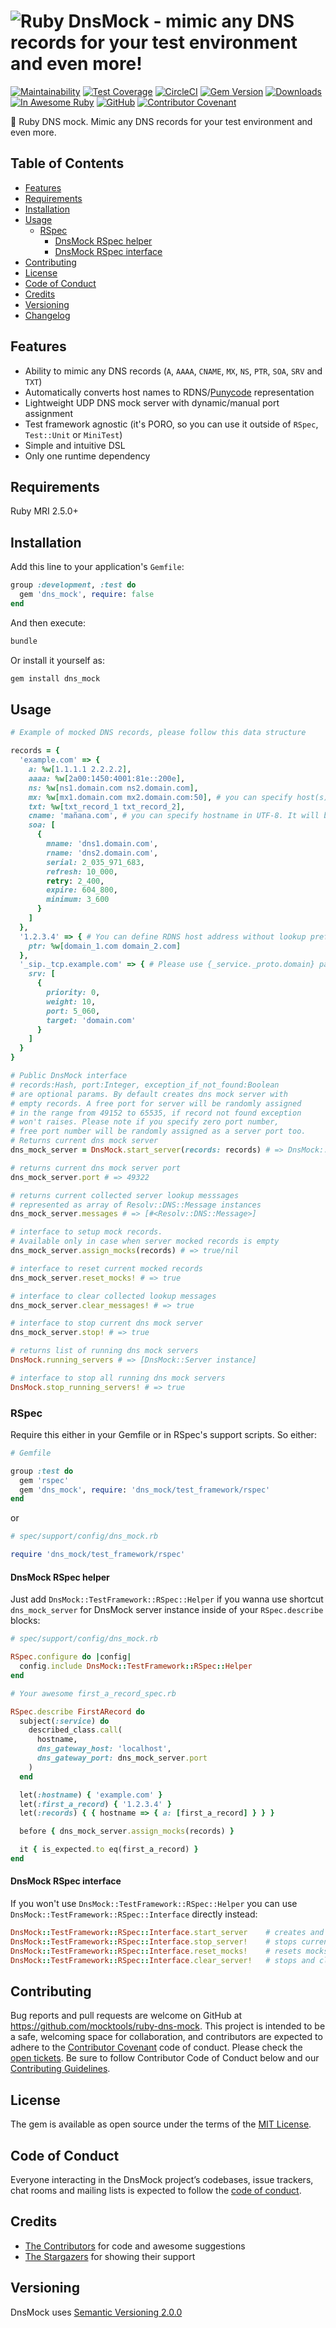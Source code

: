 # ![Ruby DnsMock - mimic any DNS records for your test environment and even more!](https://repository-images.githubusercontent.com/323097031/ba2a0780-df26-11eb-954b-5e3204587eb2)

[![Maintainability](https://api.codeclimate.com/v1/badges/5ea9da61ef468b8ad4c4/maintainability)](https://codeclimate.com/github/mocktools/ruby-dns-mock/maintainability)
[![Test Coverage](https://api.codeclimate.com/v1/badges/5ea9da61ef468b8ad4c4/test_coverage)](https://codeclimate.com/github/mocktools/ruby-dns-mock/test_coverage)
[![CircleCI](https://circleci.com/gh/mocktools/ruby-dns-mock/tree/master.svg?style=svg)](https://circleci.com/gh/mocktools/ruby-dns-mock/tree/master)
[![Gem Version](https://badge.fury.io/rb/dns_mock.svg)](https://badge.fury.io/rb/dns_mock)
[![Downloads](https://img.shields.io/gem/dt/dns_mock.svg?colorA=004d99&colorB=0073e6)](https://rubygems.org/gems/dns_mock)
[![In Awesome Ruby](https://raw.githubusercontent.com/sindresorhus/awesome/main/media/mentioned-badge.svg)](https://github.com/markets/awesome-ruby)
[![GitHub](https://img.shields.io/github/license/mocktools/ruby-dns-mock)](LICENSE.txt)
[![Contributor Covenant](https://img.shields.io/badge/Contributor%20Covenant-v1.4%20adopted-ff69b4.svg)](CODE_OF_CONDUCT.md)

💎 Ruby DNS mock. Mimic any DNS records for your test environment and even more.

## Table of Contents

- [Features](#features)
- [Requirements](#requirements)
- [Installation](#installation)
- [Usage](#usage)
  - [RSpec](#rspec)
    - [DnsMock RSpec helper](#dnsmock-rspec-helper)
    - [DnsMock RSpec interface](#dnsmock-rspec-interface)
- [Contributing](#contributing)
- [License](#license)
- [Code of Conduct](#code-of-conduct)
- [Credits](#credits)
- [Versioning](#versioning)
- [Changelog](CHANGELOG.md)

## Features

- Ability to mimic any DNS records (`A`, `AAAA`, `CNAME`, `MX`, `NS`, `PTR`, `SOA`, `SRV` and `TXT`)
- Automatically converts host names to RDNS/[Punycode](https://en.wikipedia.org/wiki/Punycode) representation
- Lightweight UDP DNS mock server with dynamic/manual port assignment
- Test framework agnostic (it's PORO, so you can use it outside of `RSpec`, `Test::Unit` or `MiniTest`)
- Simple and intuitive DSL
- Only one runtime dependency

## Requirements

Ruby MRI 2.5.0+

## Installation

Add this line to your application's `Gemfile`:

```ruby
group :development, :test do
  gem 'dns_mock', require: false
end
```

And then execute:

```bash
bundle
```

Or install it yourself as:

```bash
gem install dns_mock
```

## Usage

```ruby
# Example of mocked DNS records, please follow this data structure

records = {
  'example.com' => {
    a: %w[1.1.1.1 2.2.2.2],
    aaaa: %w[2a00:1450:4001:81e::200e],
    ns: %w[ns1.domain.com ns2.domain.com],
    mx: %w[mx1.domain.com mx2.domain.com:50], # you can specify host(s) or host(s) with priority, use '.:0' for definition null MX record
    txt: %w[txt_record_1 txt_record_2],
    cname: 'mañana.com', # you can specify hostname in UTF-8. It will be converted to xn--maana-pta.com automatically
    soa: [
      {
        mname: 'dns1.domain.com',
        rname: 'dns2.domain.com',
        serial: 2_035_971_683,
        refresh: 10_000,
        retry: 2_400,
        expire: 604_800,
        minimum: 3_600
      }
    ]
  },
  '1.2.3.4' => { # You can define RDNS host address without lookup prefix. It will be converted to 4.3.2.1.in-addr.arpa automatically
    ptr: %w[domain_1.com domain_2.com]
  },
  '_sip._tcp.example.com' => { # Please use {_service._proto.domain} pattern to follow the valid RFC-2782 SRV host pattern representation
    srv: [
      {
        priority: 0,
        weight: 10,
        port: 5_060,
        target: 'domain.com'
      }
    ]
  }
}

# Public DnsMock interface
# records:Hash, port:Integer, exception_if_not_found:Boolean
# are optional params. By default creates dns mock server with
# empty records. A free port for server will be randomly assigned
# in the range from 49152 to 65535, if record not found exception
# won't raises. Please note if you specify zero port number,
# free port number will be randomly assigned as a server port too.
# Returns current dns mock server
dns_mock_server = DnsMock.start_server(records: records) # => DnsMock::Server instance

# returns current dns mock server port
dns_mock_server.port # => 49322

# returns current collected server lookup messsages
# represented as array of Resolv::DNS::Message instances
dns_mock_server.messages # => [#<Resolv::DNS::Message>]

# interface to setup mock records.
# Available only in case when server mocked records is empty
dns_mock_server.assign_mocks(records) # => true/nil

# interface to reset current mocked records
dns_mock_server.reset_mocks! # => true

# interface to clear collected lookup messages
dns_mock_server.clear_messages! # => true

# interface to stop current dns mock server
dns_mock_server.stop! # => true

# returns list of running dns mock servers
DnsMock.running_servers # => [DnsMock::Server instance]

# interface to stop all running dns mock servers
DnsMock.stop_running_servers! # => true
```

### RSpec

Require this either in your Gemfile or in RSpec's support scripts. So either:

```ruby
# Gemfile

group :test do
  gem 'rspec'
  gem 'dns_mock', require: 'dns_mock/test_framework/rspec'
end
```

or

```ruby
# spec/support/config/dns_mock.rb

require 'dns_mock/test_framework/rspec'
```

#### DnsMock RSpec helper

Just add `DnsMock::TestFramework::RSpec::Helper` if you wanna use shortcut `dns_mock_server` for DnsMock server instance inside of your `RSpec.describe` blocks:

```ruby
# spec/support/config/dns_mock.rb

RSpec.configure do |config|
  config.include DnsMock::TestFramework::RSpec::Helper
end
```

```ruby
# Your awesome first_a_record_spec.rb

RSpec.describe FirstARecord do
  subject(:service) do
    described_class.call(
      hostname,
      dns_gateway_host: 'localhost',
      dns_gateway_port: dns_mock_server.port
    )
  end

  let(:hostname) { 'example.com' }
  let(:first_a_record) { '1.2.3.4' }
  let(:records) { { hostname => { a: [first_a_record] } } }

  before { dns_mock_server.assign_mocks(records) }

  it { is_expected.to eq(first_a_record) }
end
```

#### DnsMock RSpec interface

If you won't use `DnsMock::TestFramework::RSpec::Helper` you can use `DnsMock::TestFramework::RSpec::Interface` directly instead:

```ruby
DnsMock::TestFramework::RSpec::Interface.start_server    # creates and runs DnsMock server instance
DnsMock::TestFramework::RSpec::Interface.stop_server!    # stops current DnsMock server instance
DnsMock::TestFramework::RSpec::Interface.reset_mocks!    # resets mocks in current DnsMock server instance
DnsMock::TestFramework::RSpec::Interface.clear_server!   # stops and clears current DnsMock server instance
```

## Contributing

Bug reports and pull requests are welcome on GitHub at <https://github.com/mocktools/ruby-dns-mock>. This project is intended to be a safe, welcoming space for collaboration, and contributors are expected to adhere to the [Contributor Covenant](http://contributor-covenant.org) code of conduct. Please check the [open tickets](https://github.com/mocktools/ruby-dns-mock/issues). Be sure to follow Contributor Code of Conduct below and our [Contributing Guidelines](CONTRIBUTING.md).

## License

The gem is available as open source under the terms of the [MIT License](https://opensource.org/licenses/MIT).

## Code of Conduct

Everyone interacting in the DnsMock project’s codebases, issue trackers, chat rooms and mailing lists is expected to follow the [code of conduct](CODE_OF_CONDUCT.md).

## Credits

- [The Contributors](https://github.com/mocktools/ruby-dns-mock/graphs/contributors) for code and awesome suggestions
- [The Stargazers](https://github.com/mocktools/ruby-dns-mock/stargazers) for showing their support

## Versioning

DnsMock uses [Semantic Versioning 2.0.0](https://semver.org)
